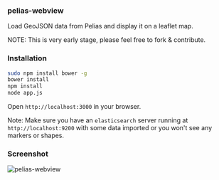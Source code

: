 
### pelias-webview

Load GeoJSON data from Pelias and display it on a leaflet map.

NOTE: This is very early stage, please feel free to fork & contribute.

### Installation

```bash
sudo npm install bower -g
bower install
npm install
node app.js
```

Open `http://localhost:3000` in your browser.

Note: Make sure you have an `elasticsearch` server running at `http://localhost:9200` with some data imported or you won't see any markers or shapes.

### Screenshot

![pelias-webview](https://s3.amazonaws.com/peter.johnson/pelias-webview.png)